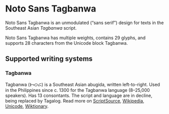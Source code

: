 
# Noto Sans Tagbanwa

Noto Sans Tagbanwa is an unmodulated (“sans serif”) design for texts in the Southeast Asian _Tagbanwa_ script. 

Noto Sans Tagbanwa has multiple weights, contains 29 glyphs, and supports 28 characters from the Unicode block Tagbanwa.


## Supported writing systems


### Tagbanwa

Tagbanwa (ᝦᝪᝯ) is a Southeast Asian abugida, written left-to-right. Used in the Philippines since c. 1300 for the Tagbanwa language (8–25,000 speakers). Has 13 consontants. The script and language are in decline, being replaced by Tagalog. Read more on [ScriptSource](https://scriptsource.org/scr/Tagb), [Wikipedia](https://en.wikipedia.org/wiki/ISO_15924:Tagb), [Unicode](https://www.unicode.org/versions/Unicode13.0.0/ch17.pdf#G26441), [Wiktionary](https://en.wiktionary.org/wiki/Category:Tagbanwa_script).

